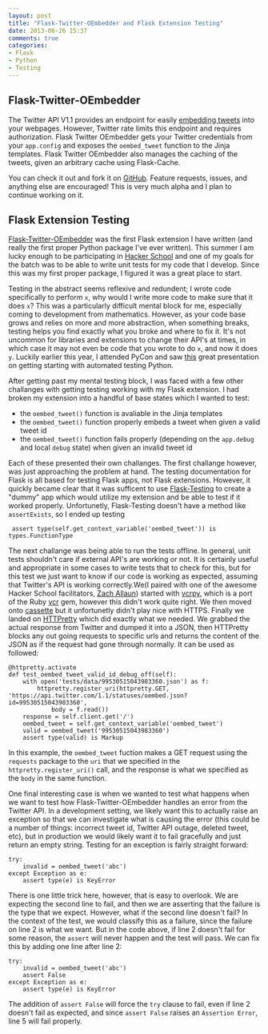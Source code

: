 ```yaml
---
layout: post
title: "Flask-Twitter-OEmbedder and Flask Extension Testing"
date: 2013-06-26 15:37
comments: true
categories:
- Flask
- Python
- Testing
---
```


Flask-Twitter-OEmbedder
----------

The Twitter API V1.1 provides an endpoint for easily [embedding tweets](https://dev.twitter.com/docs/api/1.1/get/statuses/oembed) into your webpages. However, Twitter rate limits this endpoint and requires authorization. Flask Twitter OEmbedder gets your Twitter credentials from your `app.config` and exposes the `oembed_tweet` function to the Jinja templates. Flask Twitter OEmbedder also manages the caching of the tweets, given an arbitrary cache using Flask-Cache.

You can check it out and fork it on [GitHub](https://github.com/eriktaubeneck/flask-twitter-oembedder). Feature requests, issues, and anything else are encouraged! This is very much alpha and I plan to continue working on it.

Flask Extension Testing
---------

[Flask-Twitter-OEmbedder](https://github.com/eriktaubeneck/flask-twitter-oembedder) was the first Flask extension I have written (and really the first proper Python package I've ever written). This summer I am lucky enough to be participating in [Hacker School](https://www.hackerschool.com/) and one of my goals for the batch was to be able to write unit tests for my code that I develop. Since this was my first proper package, I figured it was a great place to start.

<!-- more -->

Testing in the abstract seems reflexive and redundent; I wrote code specifically to perform `x`, why would I write more code to make sure that it does `x`? This was a particularly difficult mental block for me, especially coming to development from mathematics. However, as your code base grows and relies on more and more abstraction, when something breaks, testing helps you find exactly what you broke and where to fix it. It's not uncommon for libraries and extensions to change their API's at times, in which case it may not even be code that you wrote to do `x`, and now it does `y`. Luckily earlier this year, I attended PyCon and saw [this](http://pyvideo.org/video/1674/getting-started-with-automated-testing) great presentation on getting starting with automated testing Python.

After getting past my mental testing block, I was faced with a few other challanges with getting testing working with my Flask extension. I had broken my extension into a handful of base states which I wanted to test:

- the `oembed_tweet()` function is avaliable in the Jinja templates
- the `oembed_tweet()` function properly embeds a tweet when given a valid tweet id
- the `oembed_tweet()` function fails properly (depending on the `app.debug` and local `debug` state) when given an invalid tweet id

Each of these presented their own challanges. The first challange however, was just approaching the problem at hand. The testing documentation for Flask is all based for testing Flask apps, not Flask extensions. However, it quickly became clear that it was sufficent to use [Flask-Testing](http://pythonhosted.org/Flask-Testing/) to create a "dummy" app which would utilize my extension and be able to test if it worked properly.  Unfortunetly, Flask-Testing doesn't have a method like `assertExists`, so I ended up testing

     assert type(self.get_context_variable('oembed_tweet')) is types.FunctionType

The next challange was being able to run the tests offline. In general, unit tests shouldn't care if external API's are working or not. It is certainly useful and appropriate in some cases to write tests that to check for this, but for this test we just want to know if our code is working as expected, assuming that Twitter's API is working correctly.We(I paired with one of the awesome Hacker School facilitators, [Zach Allaun](https://github.com/zachallaun)) started with [vcrpy](https://github.com/kevin1024/vcrpy), which is a port of the Ruby [vcr](https://github.com/vcr/vcr) gem, however this didn't work quite right. We then moved onto [cassette](https://github.com/uber/cassette) but it unfortunetly didn't play nice with HTTPS. Finally we landed on [HTTPretty](https://github.com/gabrielfalcao/HTTPretty) which did exactly what we needed. We grabbed the actual response from Twitter and dumped it into a JSON, then HTTPretty blocks any out going requests to specific urls and returns the content of the JSON as if the request had gone through normally. It can be used as followed:

    @httpretty.activate    
    def test_oembed_tweet_valid_id_debug_off(self):
        with open('tests/data/99530515043983360.json') as f:
            httpretty.register_uri(httpretty.GET, 'https://api.twitter.com/1.1/statuses/oembed.json?id=99530515043983360',
                body = f.read())
        response = self.client.get('/')
        oembed_tweet = self.get_context_variable('oembed_tweet')
        valid = oembed_tweet('99530515043983360')
        assert type(valid) is Markup

In this example, the `oembed_tweet` fuction makes a GET request using the `requests` package to the `uri` that we specified in the `httpretty.register_uri()` call, and the response is what we specified as the `body` in the same function.

One final interesting case is when we wanted to test what happens when we want to test how Flask-Twitter-OEmbedder handles an error from the Twitter API. In a development setting, we likely want this to actually raise an exception so that we can investigate what is causing the error (this could be a number of things: incorrect tweet id, Twitter API outage, deleted tweet, etc), but in production we would likely want it to fail gracefully and just return an empty string. Testing for an exception is fairly straight forward:

    try:
        invalid = oembed_tweet('abc')
    except Exception as e:
        assert type(e) is KeyError

There is one little trick here, however, that is easy to overlook. We are expecting the second line to fail, and then we are asserting that the failure is the type that we expect. However, what if the second line doesn't fail? In the context of the test, we would classify this as a failure, since the failure on line 2 is what we want. But in the code above, if line 2 doesn't fail for some reason, the `assert` will never happen and the test will pass. We can fix this by adding one line after line 2:

    try:
        invalid = oembed_tweet('abc')
        assert False
    except Exception as e:
        assert type(e) is KeyError

The addition of `assert False` will force the `try` clause to fail, even if line 2 doesn't fail as expected, and since `assert False` raises an `Assertion Error`, line 5 will fail properly.
